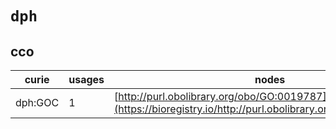 # `dph`

## cco

| curie   |   usages | nodes                                                                                                         |
|---------|----------|---------------------------------------------------------------------------------------------------------------|
| dph:GOC |        1 | [http://purl.obolibrary.org/obo/GO:0019787](https://bioregistry.io/http://purl.obolibrary.org/obo/GO:0019787) |
